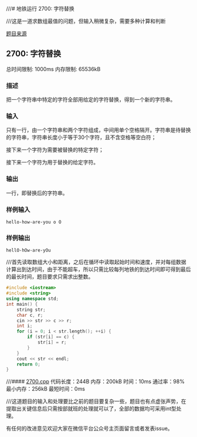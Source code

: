 ///# 地铁运行 2700: 字符替换

///这是一道求数组最值的问题，但输入稍微复杂，需要多种计算和判断

[题目来源](http://bailian.openjudge.cn/practice/2700/)

## 2700: 字符替换

总时间限制: 1000ms    内存限制: 65536kB

### 描述

把一个字符串中特定的字符全部用给定的字符替换，得到一个新的字符串。

### 输入

只有一行，由一个字符串和两个字符组成，中间用单个空格隔开。字符串是待替换的字符串，字符串长度小于等于30个字符，且不含空格等空白符；

接下来一个字符为需要被替换的特定字符；

接下来一个字符为用于替换的给定字符。

### 输出

一行，即替换后的字符串。

### 样例输入
```
hello-how-are-you o O
```
### 样例输出
```
hellO-hOw-are-yOu
```
///首先读取数组大小和距离，之后在循环中读取起始时间和速度，并对每组数据计算出到达时间，由于不能超车，所以只需比较每列地铁的到达时间即可得到最后的最长时间，题目要求只需求出整数。
```cpp
#include <iostream>
#include <string>
using namespace std;
int main() {
	string str;
	char c, r;
	cin >> str >> c >> r;
	int i;
	for (i = 0; i < str.length(); ++i) {
		if (str[i] == c) {
			str[i] = r;
		}
	}
	cout << str << endl;
	return 0;
}
```
///#### [2700.cpp](https://github.com/Ienu/ExerciseEveryday/blob/master/Code/2700-2799/2700.cpp) 代码长度：244B 内存：200kB 时间：10ms 通过率：98% 最小内存：256kB  最短时间：0ms

///这道题目的输入和处理要比之前的题目要复杂一些，题目也有点虚张声势，在提取出关键信息后只需按部就班的处理就可以了，全部的数据均可采用int型处理。

有任何的改进意见欢迎大家在微信平台公众号主页面留言或者发表issue。
